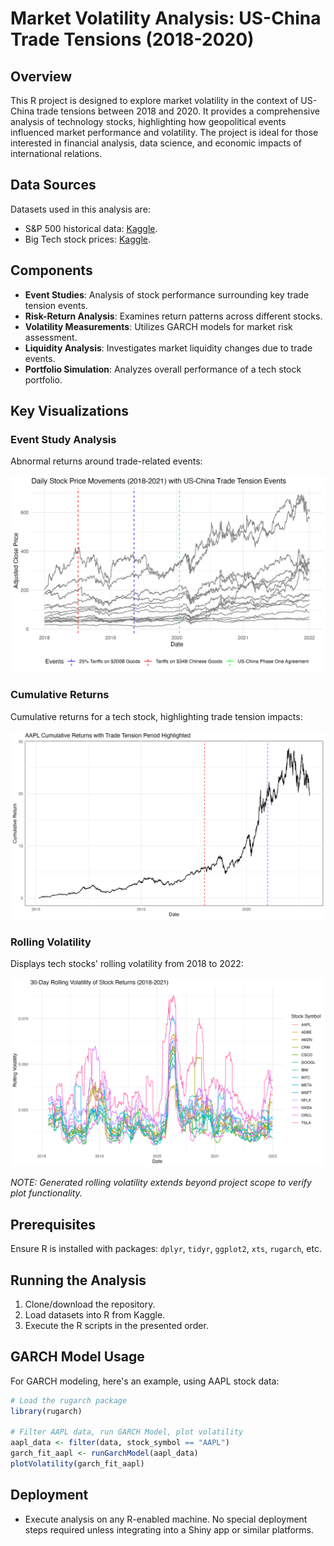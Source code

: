 # Market Volatility Analysis: US-China Trade Tensions (2018-2020)

## Overview

This R project is designed to explore market volatility in the context of US-China trade tensions between 2018 and 2020. It provides a comprehensive analysis of technology stocks, highlighting how geopolitical events influenced market performance and volatility. The project is ideal for those interested in financial analysis, data science, and economic impacts of international relations.

## Data Sources

Datasets used in this analysis are:

- S&P 500 historical data: [Kaggle](https://www.kaggle.com/datasets/henryhan117/sp-500-historical-data).
- Big Tech stock prices: [Kaggle](https://www.kaggle.com/datasets/evangower/big-tech-stock-prices).

## Components

- **Event Studies**: Analysis of stock performance surrounding key trade tension events.
- **Risk-Return Analysis**: Examines return patterns across different stocks.
- **Volatility Measurements**: Utilizes GARCH models for market risk assessment.
- **Liquidity Analysis**: Investigates market liquidity changes due to trade events.
- **Portfolio Simulation**: Analyzes overall performance of a tech stock portfolio.

## Key Visualizations

### Event Study Analysis

Abnormal returns around trade-related events:  

![Event Study](Visualizations/stock_price_movements_2018_2021_with_events.png)

### Cumulative Returns

Cumulative returns for a tech stock, highlighting trade tension impacts: 

![Cumulative Returns](Visualizations/AAPL_Cumulative_Returns.png)

### Rolling Volatility

Displays tech stocks' rolling volatility from 2018 to 2022:

![Rolling-Volatility](Visualizations/rolling_volatility_2018_2021.png)

*NOTE: Generated rolling volatility extends beyond project scope to verify plot functionality.*

## Prerequisites

Ensure R is installed with packages: `dplyr`, `tidyr`, `ggplot2`, `xts`, `rugarch`, etc.

## Running the Analysis

1. Clone/download the repository.
2. Load datasets into R from Kaggle.
3. Execute the R scripts in the presented order.

## GARCH Model Usage

For GARCH modeling, here's an example, using AAPL stock data:

```R
# Load the rugarch package
library(rugarch)

# Filter AAPL data, run GARCH Model, plot volatility
aapl_data <- filter(data, stock_symbol == "AAPL")
garch_fit_aapl <- runGarchModel(aapl_data)
plotVolatility(garch_fit_aapl)
```

## Deployment

* Execute analysis on any R-enabled machine. No special deployment steps required unless integrating into a Shiny app or similar platforms.

